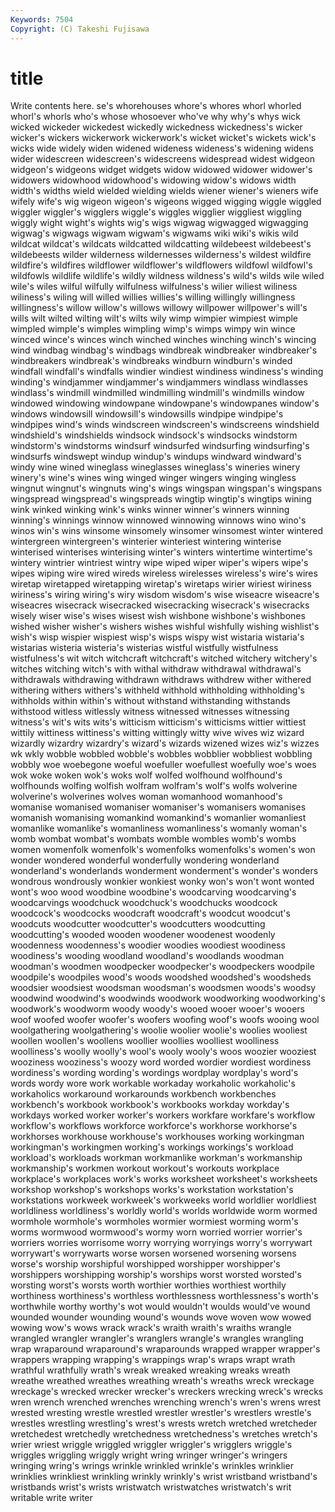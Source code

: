 ```yaml
---
Keywords: 7504 
Copyright: (C) Takeshi Fujisawa
---
```


# title

Write contents here.
se's whorehouses whore's
whores whorl whorled whorl's whorls who's whose whosoever who've why
why's whys wick wicked wickeder wickedest wickedly wickedness wickedness's wicker
wicker's wickers wickerwork wickerwork's wicket wicket's wickets wick's wicks wide
widely widen widened wideness wideness's widening widens wider widescreen widescreen's
widescreens widespread widest widgeon widgeon's widgeons widget widgets widow widowed
widower widower's widowers widowhood widowhood's widowing widow's widows width width's
widths wield wielded wielding wields wiener wiener's wieners wife wifely
wife's wig wigeon wigeon's wigeons wigged wigging wiggle wiggled wiggler
wiggler's wigglers wiggle's wiggles wigglier wiggliest wiggling wiggly wight wight's
wights wig's wigs wigwag wigwagged wigwagging wigwag's wigwags wigwam wigwam's
wigwams wiki wiki's wikis wild wildcat wildcat's wildcats wildcatted wildcatting
wildebeest wildebeest's wildebeests wilder wilderness wildernesses wilderness's wildest wildfire wildfire's
wildfires wildflower wildflower's wildflowers wildfowl wildfowl's wildfowls wildlife wildlife's wildly
wildness wildness's wild's wilds wile wiled wile's wiles wilful wilfully
wilfulness wilfulness's wilier wiliest wiliness wiliness's wiling will willed willies
willies's willing willingly willingness willingness's willow willow's willows willowy willpower
willpower's will's wills wilt wilted wilting wilt's wilts wily wimp
wimpier wimpiest wimple wimpled wimple's wimples wimpling wimp's wimps wimpy
win wince winced wince's winces winch winched winches winching winch's
wincing wind windbag windbag's windbags windbreak windbreaker windbreaker's windbreakers windbreak's
windbreaks windburn windburn's winded windfall windfall's windfalls windier windiest windiness
windiness's winding winding's windjammer windjammer's windjammers windlass windlasses windlass's windmill
windmilled windmilling windmill's windmills window windowed windowing windowpane windowpane's windowpanes
window's windows windowsill windowsill's windowsills windpipe windpipe's windpipes wind's winds
windscreen windscreen's windscreens windshield windshield's windshields windsock windsock's windsocks windstorm
windstorm's windstorms windsurf windsurfed windsurfing windsurfing's windsurfs windswept windup windup's
windups windward windward's windy wine wined wineglass wineglasses wineglass's wineries
winery winery's wine's wines wing winged winger wingers winging wingless
wingnut wingnut's wingnuts wing's wings wingspan wingspan's wingspans wingspread wingspread's
wingspreads wingtip wingtip's wingtips wining wink winked winking wink's winks
winner winner's winners winning winning's winnings winnow winnowed winnowing winnows
wino wino's winos win's wins winsome winsomely winsomer winsomest winter
wintered wintergreen wintergreen's winterier winteriest wintering winterise winterised winterises winterising
winter's winters wintertime wintertime's wintery wintrier wintriest wintry wipe wiped
wiper wiper's wipers wipe's wipes wiping wire wired wireds wireless
wirelesses wireless's wire's wires wiretap wiretapped wiretapping wiretap's wiretaps wirier
wiriest wiriness wiriness's wiring wiring's wiry wisdom wisdom's wise wiseacre
wiseacre's wiseacres wisecrack wisecracked wisecracking wisecrack's wisecracks wisely wiser wise's
wises wisest wish wishbone wishbone's wishbones wished wisher wisher's wishers
wishes wishful wishfully wishing wishlist's wish's wisp wispier wispiest wisp's
wisps wispy wist wistaria wistaria's wistarias wisteria wisteria's wisterias wistful
wistfully wistfulness wistfulness's wit witch witchcraft witchcraft's witched witchery witchery's
witches witching witch's with withal withdraw withdrawal withdrawal's withdrawals withdrawing
withdrawn withdraws withdrew wither withered withering withers withers's withheld withhold
withholding withholding's withholds within within's without withstand withstanding withstands withstood
witless witlessly witness witnessed witnesses witnessing witness's wit's wits wits's
witticism witticism's witticisms wittier wittiest wittily wittiness wittiness's witting wittingly
witty wive wives wiz wizard wizardly wizardry wizardry's wizard's wizards
wizened wizes wiz's wizzes wk wkly wobble wobbled wobble's wobbles
wobblier wobbliest wobbling wobbly woe woebegone woeful woefuller woefullest woefully
woe's woes wok woke woken wok's woks wolf wolfed wolfhound
wolfhound's wolfhounds wolfing wolfish wolfram wolfram's wolf's wolfs wolverine wolverine's
wolverines wolves woman womanhood womanhood's womanise womanised womaniser womaniser's womanisers
womanises womanish womanising womankind womankind's womanlier womanliest womanlike womanlike's womanliness
womanliness's womanly woman's womb wombat wombat's wombats womble wombles womb's
wombs women womenfolk womenfolk's womenfolks womenfolks's women's won wonder wondered
wonderful wonderfully wondering wonderland wonderland's wonderlands wonderment wonderment's wonder's wonders
wondrous wondrously wonkier wonkiest wonky won's won't wont wonted wont's
woo wood woodbine woodbine's woodcarving woodcarving's woodcarvings woodchuck woodchuck's woodchucks
woodcock woodcock's woodcocks woodcraft woodcraft's woodcut woodcut's woodcuts woodcutter woodcutter's
woodcutters woodcutting woodcutting's wooded wooden woodener woodenest woodenly woodenness woodenness's
woodier woodies woodiest woodiness woodiness's wooding woodland woodland's woodlands woodman
woodman's woodmen woodpecker woodpecker's woodpeckers woodpile woodpile's woodpiles wood's woods
woodshed woodshed's woodsheds woodsier woodsiest woodsman woodsman's woodsmen woods's woodsy
woodwind woodwind's woodwinds woodwork woodworking woodworking's woodwork's woodworm woody woody's
wooed wooer wooer's wooers woof woofed woofer woofer's woofers woofing
woof's woofs wooing wool woolgathering woolgathering's woolie woolier woolie's woolies
wooliest woollen woollen's woollens woollier woollies woolliest woolliness woolliness's woolly
woolly's wool's wooly wooly's woos woozier wooziest wooziness wooziness's woozy
word worded wordier wordiest wordiness wordiness's wording wording's wordings wordplay
wordplay's word's words wordy wore work workable workaday workaholic workaholic's
workaholics workaround workarounds workbench workbenches workbench's workbook workbook's workbooks workday
workday's workdays worked worker worker's workers workfare workfare's workflow workflow's
workflows workforce workforce's workhorse workhorse's workhorses workhouse workhouse's workhouses working
workingman workingman's workingmen working's workings workings's workload workload's workloads workman
workmanlike workman's workmanship workmanship's workmen workout workout's workouts workplace workplace's
workplaces work's works worksheet worksheet's worksheets workshop workshop's workshops works's
workstation workstation's workstations workweek workweek's workweeks world worldlier worldliest worldliness
worldliness's worldly world's worlds worldwide worm wormed wormhole wormhole's wormholes
wormier wormiest worming worm's worms wormwood wormwood's wormy worn worried
worrier worrier's worriers worries worrisome worry worrying worryings worry's worrywart
worrywart's worrywarts worse worsen worsened worsening worsens worse's worship worshipful
worshipped worshipper worshipper's worshippers worshipping worship's worships worst worsted worsted's
worsting worst's worsts worth worthier worthies worthiest worthily worthiness worthiness's
worthless worthlessness worthlessness's worth's worthwhile worthy worthy's wot would wouldn't
woulds would've wound wounded wounder wounding wound's wounds wove woven
wow wowed wowing wow's wows wrack wrack's wraith wraith's wraiths
wrangle wrangled wrangler wrangler's wranglers wrangle's wrangles wrangling wrap wraparound
wraparound's wraparounds wrapped wrapper wrapper's wrappers wrapping wrapping's wrappings wrap's
wraps wrapt wrath wrathful wrathfully wrath's wreak wreaked wreaking wreaks
wreath wreathe wreathed wreathes wreathing wreath's wreaths wreck wreckage wreckage's
wrecked wrecker wrecker's wreckers wrecking wreck's wrecks wren wrench wrenched
wrenches wrenching wrench's wren's wrens wrest wrested wresting wrestle wrestled
wrestler wrestler's wrestlers wrestle's wrestles wrestling wrestling's wrest's wrests wretch
wretched wretcheder wretchedest wretchedly wretchedness wretchedness's wretches wretch's wrier wriest
wriggle wriggled wriggler wriggler's wrigglers wriggle's wriggles wriggling wriggly wright
wring wringer wringer's wringers wringing wring's wrings wrinkle wrinkled wrinkle's
wrinkles wrinklier wrinklies wrinkliest wrinkling wrinkly wrinkly's wrist wristband wristband's
wristbands wrist's wrists wristwatch wristwatches wristwatch's writ writable write writer
